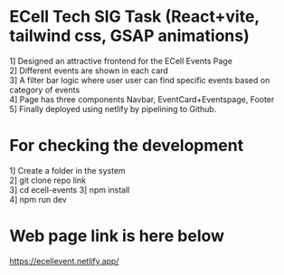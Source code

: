 # ECell Tech SIG Task (React+vite, tailwind css, GSAP animations)
1] Designed an attractive frontend for the ECell Events Page<br>
2] Different events are shown in each card<br>
3] A filter bar logic where user user can find specific events based on category of events<br>
4] Page has three components Navbar, EventCard+Eventspage, Footer<br>
5] Finally deployed using netlify by pipelining to Github.
# For checking the development
1] Create a folder in the system<br>
2] git clone repo link <br>
3] cd ecell-events
3] npm install <br>
4] npm run dev <br>
# Web page link is here below
https://ecellevent.netlify.app/
